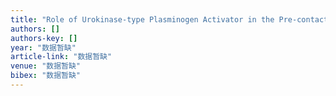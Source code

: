 ```yaml
---
title: "Role of Urokinase-type Plasminogen Activator in the Pre-contact Sperm-egg Communication and Fertility of Mice in Vitro"
authors: []
authors-key: []
year: "数据暂缺"
article-link: "数据暂缺"
venue: "数据暂缺"
bibex: "数据暂缺"
---
```

